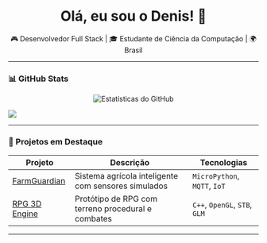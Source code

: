 <h1 align="center">Olá, eu sou o Denis! 👋</h1>

<p align="center">
  🎮 Desenvolvedor Full Stack | 🎓 Estudante de Ciência da Computação | 🌍 Brasil
</p>

---
### 📊 GitHub Stats

<p align="center">
  <img src="https://github-readme-stats.vercel.app/api?username=zNidhoggr&show_icons=true&theme=tokyonight" alt="Estatísticas do GitHub"/>
</p>

![](http://github-profile-summary-cards.vercel.app/api/cards/repos-per-language?username=zNidhoggr&theme=discord_old_blurple)

---

### 🚀 Projetos em Destaque

| Projeto | Descrição | Tecnologias |
|--------|-----------|-------------|
| [FarmGuardian](https://github.com/seu-usuario/FarmGuardian) | Sistema agrícola inteligente com sensores simulados | `MicroPython`, `MQTT`, `IoT` |
| [RPG 3D Engine](https://github.com/seu-usuario/RPG3D) | Protótipo de RPG com terreno procedural e combates | `C++`, `OpenGL`, `STB`, `GLM` |

---




